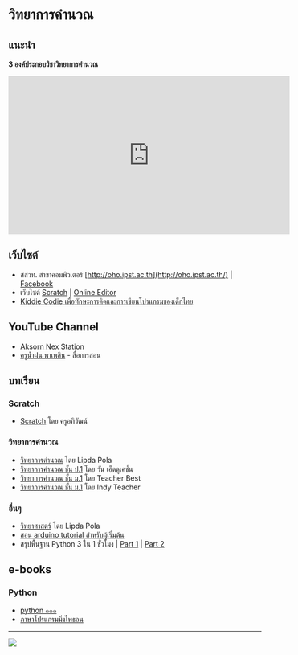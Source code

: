 # วิทยาการคำนวณ

## แนะนำ

__3 องค์ประกอบวิชาวิทยาการคำนวณ__

<iframe width="560" height="315" src="https://www.youtube.com/embed/yehcQlEbxws" frameborder="0" allow="accelerometer; autoplay; encrypted-media; gyroscope; picture-in-picture" allowfullscreen></iframe>

## เว็บไซต์
- สสวท. สาขาคอมพิวเตอร์ [http://oho.ipst.ac.th](http://oho.ipst.ac.th/) | [Facebook](https://www.facebook.com/oho.ipst)
- เว็บไซต์ [Scratch](https://scratch.mit.edu/) | [Online Editor](https://scratch.mit.edu/projects/editor/?tutorial=getStarted)
- [Kiddie Codie เพื่อทักษะการคิดและการเขียนโปรแกรมของเด็กไทย](https://www.facebook.com/kiddiecodie/)

## YouTube Channel

- [Aksorn Nex Station](https://www.youtube.com/channel/UCrxVp6p_dT5KFQc1diooVFw)
- [ครูน้ำฝน พาเพลิน](https://www.youtube.com/channel/UCKAYw8EbETOf0KtX6d5A6BQ/videos) - สื่อการสอน

## บทเรียน

### Scratch

- [Scratch](https://www.youtube.com/playlist?list=PLhr9514HdGldZixL2dcF8yGzBp1noon_o) โดย ครูอภิวัฒน์

### วิทยาการคำนวณ

- [วิทยาการคำนวณ](https://www.youtube.com/playlist?list=PLTQ_mPQTqStvyLzepkFNtq-2lJ2pEEQ81) โดย Lipda Pola
- [วิทยาการคำนวณ ชั้น ป.1](https://www.youtube.com/playlist?list=PLQbn9PYgCE1hjIHO6mpC0XtsxThrljrDG) โดย 
วัน เอ็ดดูเคชั่น
- [วิทยาการคำนวณ ชั้น ม.1](https://www.youtube.com/playlist?list=PLQbn9PYgCE1ivVs8vn1-lInpSWntpt70I) โดย Teacher Best
- [วิทยาการคำนวณ ชั้น ม.1](https://www.youtube.com/watch?v=O4y3idMzzQU&list=PLUCLJ0D-TC3lsZHc3p68PXjZ4T-SLSEEI) โดย Indy Teacher

### อื่นๆ

- [วิทยาศาสตร์](https://www.youtube.com/playlist?list=PLTQ_mPQTqStvjnXUK2ovmdgLip710FlNN) โดย Lipda Pola
- [สอน arduino tutorial สำหรับผู้เริ่มต้น](https://www.youtube.com/playlist?list=PLddyKTIBiLraPkyUIxtIn_pCGD5KHmY-F)
- สรุปพื้นฐาน Python 3 ใน 1 ชั่วโมง | [Part 1](https://www.youtube.com/watch?v=Jw3h06aIHYk) | [Part 2](https://www.youtube.com/watch?v=I_fpG3wrVaQ)

## e-books

### Python

- [python ๑๐๑](https://drive.google.com/file/d/17j0MGLGoHmZh9NU5tmLekkrli6Ukch8N/view?usp=sharing)
- [ภาษาโปรแกรมมิ่งไพธอน](https://drive.google.com/file/d/1Sl1CX4TEbMU7TZvfH0IiNUvFStZrmTEi/view)

---

![](https://scontent.fbkk6-1.fna.fbcdn.net/v/t1.0-9/s960x960/32974733_1862218930509647_3737966228765933568_o.jpg?_nc_cat=110&_nc_sid=8024bb&_nc_eui2=AeH8HnGSKOIEXgsPiOGqy-mJHK0PGNKo76fU1Ok-xrIhCcPYLNhGoocd5DIybhTp6rm_SM3iytN4jjPB4_KCJbDf9eBuGKvpu2rRc7sdfZes9Q&_nc_ohc=_Gajcn9G5LIAX92nH_-&_nc_ht=scontent.fbkk6-1.fna&_nc_tp=7&oh=5b0bdd2518e2eb6dcccd924b07f721cd&oe=5EA9A207)
